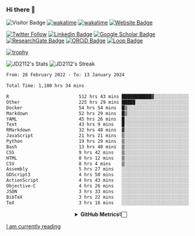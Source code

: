 ### Hi there 👋
![Visitor Badge](https://visitor-badge.laobi.icu/badge?page_id=JD2112.JD2112)
[![wakatime](https://github.com/JD2112/JD2112/actions/workflows/waka-readme.yml/badge.svg)](https://github.com/JD2112/JD2112/actions/workflows/waka-readme.yml)
[![wakatime](https://wakatime.com/badge/user/fe95275f-909a-4147-a45d-624981173898.svg)](https://wakatime.com/@fe95275f-909a-4147-a45d-624981173898)
[![Website Badge](https://img.shields.io/badge/website-informational?style=flat-square)](http://jyotirmoydas.netlify.app)

[![Twitter Follow](https://img.shields.io/twitter/follow/jyotirmoy21?style=social)](https://twitter.com/jyotirmoy21)
[![Linkedin Badge](https://img.shields.io/badge/-jyotirmoy-blue?style=plastic&logo=Linkedin&logoColor=white&link=https://www.linkedin.com/in/dasjyotirmoy/)](https://www.linkedin.com/in/dasjyotirmoy/)
[![Google Scholar Badge](https://img.shields.io/badge/-jyotirmoy-blue?style=plastic&logo=GoogleScholar&logoColor=white&link=https://scholar.google.se/citations?user=IMBYOv8AAAAJ&hl=en)](https://scholar.google.se/citations?user=IMBYOv8AAAAJ&hl=en)
[![ResearchGate Badge](https://img.shields.io/badge/-jyotirmoy-cyan?style=plastic&logo=ResearchGate&logoColor=white&link=https://www.researchgate.net/profile/Jyotirmoy-Das-3)](https://www.researchgate.net/profile/Jyotirmoy-Das-3)
[![ORCiD Badge](https://img.shields.io/badge/-jyotirmoy-green?style=plastic&logo=orcid&logoColor=white&link=https://orcid.org/0000-0002-5649-4658)](https://orcid.org/0000-0002-5649-4658)
[![Loop Badge](https://img.shields.io/badge/-jyotirmoy-orange?style=plastic&logo=Loop&logoColor=white&link=https://loop.frontiersin.org/people/1519976/overview)](https://loop.frontiersin.org/people/1519976/overview)

[![trophy](https://github-profile-trophy.vercel.app/?username=JD2112)](https://github.com/ryo-ma/github-profile-trophy)

<!--
**JD2112/JD2112** is a ✨ _special_ ✨ repository because its `README.md` (this file) appears on your GitHub profile.

Here are some ideas to get you started:

- 🔭 I’m currently working on ...
- 🌱 I’m currently learning ...
- 👯 I’m looking to collaborate on ...
- 🤔 I’m looking for help with ...
- 💬 Ask me about ...
- 📫 How to reach me: ...
- 😄 Pronouns: ...
- ⚡ Fun fact: ...
![JD2112's Top Languages](https://github-readme-stats.vercel.app/api/top-langs/?username=JD2112&theme=vue-dark&show_icons=true&hide_border=true&layout=compact)
-->
![JD2112's Stats](https://github-readme-stats.vercel.app/api?username=JD2112&theme=vue-dark&show_icons=true&hide_border=true&count_private=true)
![JD2112's Streak](https://github-readme-streak-stats.herokuapp.com/?user=JD2112&theme=vue-dark&hide_border=true)





<!--START_SECTION:waka-->

```txt
From: 28 February 2022 - To: 13 January 2024

Total Time: 1,100 hrs 34 mins

R                          512 hrs 43 mins ███████████▓░░░░░░░░░░░░░   46.59 %
Other                      225 hrs 29 mins █████░░░░░░░░░░░░░░░░░░░░   20.49 %
Docker                     54 hrs 54 mins  █▒░░░░░░░░░░░░░░░░░░░░░░░   04.99 %
Markdown                   52 hrs 29 mins  █▒░░░░░░░░░░░░░░░░░░░░░░░   04.77 %
YAML                       45 hrs 26 mins  █░░░░░░░░░░░░░░░░░░░░░░░░   04.13 %
Text                       43 hrs 9 mins   █░░░░░░░░░░░░░░░░░░░░░░░░   03.92 %
RMarkdown                  32 hrs 48 mins  ▓░░░░░░░░░░░░░░░░░░░░░░░░   02.98 %
JavaScript                 21 hrs 21 mins  ▒░░░░░░░░░░░░░░░░░░░░░░░░   01.94 %
Python                     19 hrs 29 mins  ▒░░░░░░░░░░░░░░░░░░░░░░░░   01.77 %
Bash                       13 hrs 40 mins  ▒░░░░░░░░░░░░░░░░░░░░░░░░   01.24 %
CSS                        9 hrs 42 mins   ▒░░░░░░░░░░░░░░░░░░░░░░░░   00.88 %
HTML                       8 hrs 12 mins   ▒░░░░░░░░░░░░░░░░░░░░░░░░   00.75 %
CSV                        8 hrs 4 mins    ▒░░░░░░░░░░░░░░░░░░░░░░░░   00.73 %
Assembly                   5 hrs 27 mins   ░░░░░░░░░░░░░░░░░░░░░░░░░   00.50 %
GDScript3                  4 hrs 50 mins   ░░░░░░░░░░░░░░░░░░░░░░░░░   00.44 %
ActionScript               4 hrs 43 mins   ░░░░░░░░░░░░░░░░░░░░░░░░░   00.43 %
Objective-C                4 hrs 26 mins   ░░░░░░░░░░░░░░░░░░░░░░░░░   00.40 %
JSON                       3 hrs 33 mins   ░░░░░░░░░░░░░░░░░░░░░░░░░   00.32 %
BibTeX                     3 hrs 22 mins   ░░░░░░░░░░░░░░░░░░░░░░░░░   00.31 %
TeX                        3 hrs 16 mins   ░░░░░░░░░░░░░░░░░░░░░░░░░   00.30 %
```

<!--END_SECTION:waka-->

<div align="center">
    <details>
        <summary><b>GitHub Metrics👇🏻</b></summary>
    <br>
        
[Get Details](https://metrics.lecoq.io/insights/JD2112)
    </details>
</div>

<a target="_blank" href="https://www.goodreads.com/user/show/21242415-jyotirmoy-das">I am currently reading</a>


